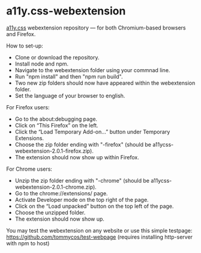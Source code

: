 # a11y.css-webextension

[a11y.css](https://github.com/ffoodd/a11y.css/) webextension repository — for both Chromium-based browsers and Firefox.

How to set-up:
- Clone or download the repository.
- Install node and npm.
- Navigate to the webextension folder using your commnad line.
- Run "npm install" and then "npm run build".
- Two new zip folders should now have appeared within the webextension folder.
- Set the language of your browser to english.

For Firefox users:
- Go to the about:debugging page.
- Click on “This Firefox” on the left.
- Click the “Load Temporary Add-on…” button under Temporary Extensions.
- Choose the zip folder ending with "-firefox" (should be a11ycss-webextension-2.0.1-firefox.zip).
- The extension should now show up within Firefox.

For Chrome users:
- Unzip the zip folder ending with "-chrome" (should be a11ycss-webextension-2.0.1-chrome.zip).
- Go to the chrome://extensions/ page.
- Activate Developer mode on the top right of the page.
- Click on the “Load unpacked” button on the top left of the page.
- Choose the unzipped folder.
- The extension should now show up.

You may test the webextension on any website or use this simple testpage: https://github.com/tommycos/test-webpage (requires installing http-server with npm to host)
